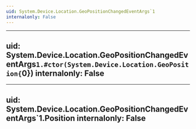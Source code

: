 ```yaml
---
uid: System.Device.Location.GeoPositionChangedEventArgs`1
internalonly: False
---
```


---
uid: System.Device.Location.GeoPositionChangedEventArgs`1.#ctor(System.Device.Location.GeoPosition{`0})
internalonly: False
---

---
uid: System.Device.Location.GeoPositionChangedEventArgs`1.Position
internalonly: False
---
